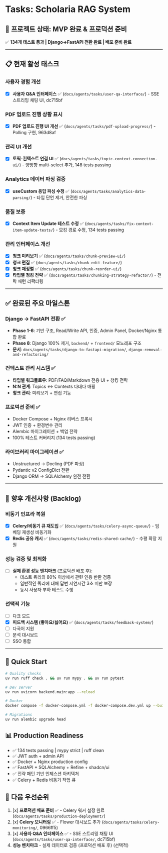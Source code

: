 # Tasks: Scholaria RAG System

## 🎉 프로젝트 상태: MVP 완료 & 프로덕션 준비

✅ **134개 테스트 통과 | Django→FastAPI 전환 완료 | 배포 준비 완료**

---

## 📋 현재 활성 태스크

### 사용자 경험 개선
- [x] **사용자 Q&A 인터페이스** ✅ (`docs/agents/tasks/user-qa-interface/`) - SSE 스트리밍 채팅 UI, dc715bf

### PDF 업로드 진행 상황 표시
- [x] **PDF 업로드 진행 UI 개선** ✅ (`docs/agents/tasks/pdf-upload-progress/`) - Polling 구현, 963d8af

### 관리 UI 개선
- [x] **토픽-컨텍스트 연결 UI** ✅ (`docs/agents/tasks/topic-context-connection-ui/`) - 양방향 multi-select 추가, 148 tests passing

### Analytics 데이터 파싱 검증
- [x] **useCustom 응답 파싱 수정** ✅ (`docs/agents/tasks/analytics-data-parsing/`) - 타입 단언 제거, 안전한 파싱

### 품질 보증
- [x] **Context Item Update 테스트 수정** ✅ (`docs/agents/tasks/fix-context-item-update-tests/`) - 모킹 경로 수정, 134 tests passing

### 관리 인터페이스 개선
- [x] **청크 미리보기** ✅ (`docs/agents/tasks/chunk-preview-ui/`)
- [x] **청크 편집** ✅ (`docs/agents/tasks/chunk-edit-feature/`)
- [x] **청크 재정렬** ✅ (`docs/agents/tasks/chunk-reorder-ui/`)
- [x] **타입별 청킹 전략** ✅ (`docs/agents/tasks/chunking-strategy-refactor/`) - 전략 패턴 리팩터링

---

## ✅ 완료된 주요 마일스톤

### Django → FastAPI 전환 ✅
- **Phase 1-6**: 기반 구조, Read/Write API, 인증, Admin Panel, Docker/Nginx 통합 완료
- **Phase 8**: Django 100% 제거, `backend/` + `frontend/` 모노레포 구조
- **문서**: `docs/agents/tasks/django-to-fastapi-migration/`, `django-removal-and-refactoring/`

### 컨텍스트 관리 시스템 ✅
- **타입별 워크플로우**: PDF/FAQ/Markdown 전용 UI + 청킹 전략
- **N:N 관계**: Topics ↔ Contexts 다대다 매핑
- **청크 관리**: 미리보기 + 편집 기능

### 프로덕션 준비 ✅
- Docker Compose + Nginx 리버스 프록시
- JWT 인증 + 환경변수 관리
- Alembic 마이그레이션 + 백업 전략
- 100% 테스트 커버리지 (134 tests passing)

### 라이브러리 마이그레이션 ✅
- Unstructured → Docling (PDF 파싱)
- Pydantic v2 ConfigDict 전환
- Django ORM → SQLAlchemy 완전 전환

---

## 🚀 향후 개선사항 (Backlog)

### 비동기 인프라 복원
- [x] **Celery/비동기 큐 재도입** ✅ (`docs/agents/tasks/celery-async-queue/`) - 임베딩 재생성 비동기화
- [x] **Redis 공유 캐시** ✅ (`docs/agents/tasks/redis-shared-cache/`) - 수평 확장 지원

### 성능 검증 및 최적화
- [ ] **실제 환경 성능 벤치마크** (프로덕션 배포 후):
  - 테스트 쿼리의 80% 이상에서 관련 인용 반환 검증
  - 일반적인 쿼리에 대해 답변 지연시간 3초 미만 보장
  - 동시 사용자 부하 테스트 수행

### 선택적 기능
- [ ] 다크 모드
- [x] **피드백 시스템 (좋아요/싫어요)** ✅ (`docs/agents/tasks/feedback-system/`)
- [ ] 다국어 지원
- [ ] 분석 대시보드
- [ ] SSO 통합

---

## 🎯 Quick Start

```bash
# Quality checks
uv run ruff check . && uv run mypy . && uv run pytest

# Dev server
uv run uvicorn backend.main:app --reload

# Docker
docker compose -f docker-compose.yml -f docker-compose.dev.yml up --build

# Migrations
uv run alembic upgrade head
```

## 📊 Production Readiness
- ✅ 134 tests passing | mypy strict | ruff clean
- ✅ JWT auth + admin API
- ✅ Docker + Nginx production config
- ✅ FastAPI + SQLAlchemy + Refine + shadcn/ui
- ✅ 전략 패턴 기반 인제스션 아키텍처
- ✅ Celery + Redis 비동기 작업 큐

## 🎯 다음 우선순위
1. [x] **프로덕션 배포 준비** ✅ - Celery 워커 설정 완료 (`docs/agents/tasks/production-deployment/`)
2. [x] **Celery 모니터링** ✅ - Flower 대시보드 추가 (`docs/agents/tasks/celery-monitoring/`, 0966ff5)
3. [x] **사용자 Q&A 인터페이스** ✅ - SSE 스트리밍 채팅 UI (`docs/agents/tasks/user-qa-interface/`, dc715bf)
4. **성능 벤치마크** - 실제 데이터로 검증 (프로덕션 배포 후) (선택적)
